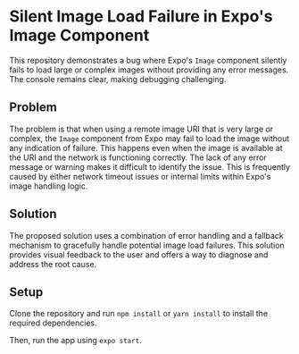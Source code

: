 # Silent Image Load Failure in Expo's Image Component

This repository demonstrates a bug where Expo's `Image` component silently fails to load large or complex images without providing any error messages.  The console remains clear, making debugging challenging.

## Problem

The problem is that when using a remote image URI that is very large or complex, the `Image` component from Expo may fail to load the image without any indication of failure. This happens even when the image is available at the URI and the network is functioning correctly. The lack of any error message or warning makes it difficult to identify the issue.  This is frequently caused by either network timeout issues or internal limits within Expo's image handling logic.

## Solution

The proposed solution uses a combination of error handling and a fallback mechanism to gracefully handle potential image load failures.  This solution provides visual feedback to the user and offers a way to diagnose and address the root cause.

## Setup

Clone the repository and run `npm install` or `yarn install` to install the required dependencies.

Then, run the app using `expo start`. 